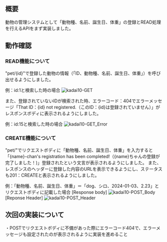 ## 概要
動物の管理システムとして「動物種、名前、誕生日、体重」の登録とREAD処理を行えるAPIをまず実装しました。

## 動作確認
### READ機能について
"pet/{id}"で登録した動物の情報（「ID、動物種、名前、誕生日、体重」）を呼び出せるようにしました。

例：id:1と検索した時の場合
![kadai10-GET](https://github.com/user-attachments/assets/e085be84-b0b1-4695-b817-f199e67eaae8)

また、登録されていないIDが検索された時、エラーコード：404でエラーメッセージ「That ID：{id} not registered.（このID：{id}は登録されていません）」がレスポンスボディに表示されるようにしました。

例：id:15と検索した時の場合
![kadai10-GET_Error](https://github.com/user-attachments/assets/f1502a90-f4fd-443f-b736-b9f4d8505bdf)

### CREATE機能について
"pet/"でリクエストボディに「動物種、名前、誕生日、体重」を入力すると「{name}-chan's registration has been completed!（{name}ちゃんの登録が完了しました！)」登録されたという文言が表示されるようにしました。
また、レスポンスのヘッダーに登録した内容のURLを表示できるようにし、ステータスも201：CREATEと表示されるようにしました。

例：「動物種、名前、誕生日、体重」＝「dog、シロ、2024-01-03、2.23」とリクエストボディに記載した場合
[Response body]
![kadai10-POST_Body](https://github.com/user-attachments/assets/1cb82448-44dc-4187-ba7e-ba64beacae0b)
[Reponse Header]
![kadai10-POST_Header](https://github.com/user-attachments/assets/643f3e35-a705-4575-a389-3f57a83414b9)


## 次回の実装について
・POSTでリクエストボディに不備があった際にエラーコード404で、エラーメッセージも設定されたのが表示されるように実装を進めること
